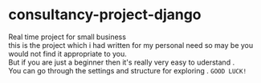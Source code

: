 # consultancy-project-django
Real time project for small business <br />
this is the project which i had written for my personal need so may be you would not find it appropriate to you.<br/>
But if you are just a beginner then it's really very easy to uderstand .<br />
You can go through the settings and structure for exploring .
```GOOD LUCK!```

